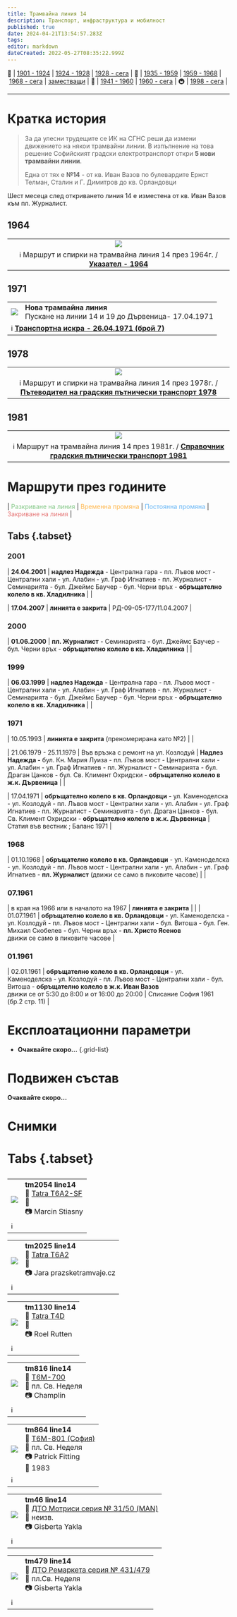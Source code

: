 ```yaml
---
title: Трамвайна линия 14
description: Транспорт, инфраструктура и мобилност
published: true
date: 2024-04-21T13:54:57.283Z
tags: 
editor: markdown
dateCreated: 2022-05-27T08:35:22.999Z
---
```


🚋 | [1901 - 1924](/bg/public-transport/tram-routes-1901-1924) | [1924 - 1928](/bg/public-transport/tram-routes-1924-1928) | [1928 - сега](/bg/public-transport/tram-routes-1928-sega) | 🚌 | [1935 - 1959](/bg/public-transport/bus-routes-1935-1959) | [1959 - 1968](/bg/public-transport/bus-routes-1959-1968) | [1968 - сега](/bg/public-transport/bus-routes-1968-sega) | [заместващи](/bg/public-transport/bus-routes-replacement-services) | 🚎 | [1941 - 1960](/bg/public-transport/trolleybus-routes-1941-1960) | [1960 - сега](/bg/public-transport/trolleybus-routes-1960-sega) | 🚇 | [1998 - сега](/bg/public-transport/metro-routes) |

---

# Кратка история


> За да улесни трудещите се ИК на СГНС реши да измени движението на някои трамвайни линии. В изпълнение на това решение Софийският градски електротранспорт откри **5 нови трамвайни линии**. 
> 
> Една от тях е **№14** - от кв. Иван Вазов по булевардите Ернст Телман, Сталин и Г. Димитров до кв. Орландовци

Шест месеца след откриването линия 14 e изместена от кв. Иван Вазов към пл. Журналист.


## 1964
<!--1964--> 
  <div class="table-responsive"><table style="width:100%"><tr>
<td><center><img src="http://46.10.181.183:1518/trinmo/literature/1964-ukazatel/tm14.jpg"></center></td></tr>
  <td><center> ℹ️ Маршрут и спирки на трамвайна линия 14 през 1964г. / <a href="/bg/literature/1964-ukazatel"><b>Указател - 1964</b></a></center> </td></table></div>

## 1971
<!--следващ пост--> 
<div class="table-responsive"><table style="width:100%"><tr>
<td><img src="http://46.10.181.183:1518/trinmo/literature/vestnik-transportna-iskra/1971/1971.04.26-br7-1.jpg"></td>
  <td><b>Нова трамвайна линия</b><br>Пускане на линии 14 и 19 до Дървеница- 17.04.1971 </td></tr>
  <td colspan=2 >ℹ️ <a href="/bg/literature/transportna-iskra/1971"><b>Транспортна искра - 26.04.1971 (брой 7)</b></a></td></table></div>
  
  
## 1978
<!--1978--> 
  <div class="table-responsive"><table style="width:100%"><tr>
<td><center><img src="http://46.10.181.183:1518/trinmo/literature/1978-patevoditel/tm14.jpg"></center></td></tr>
  <td><center>ℹ️ Маршрут и спирки на трамвайна линия 14 през 1978г. / <a href="/bg/literature/1978-patevoditel"><b>Пътеводител на градския пътнически транспорт 1978</b></a> </center></td></table></div>
  

## 1981
<!--1981--> 
  <div class="table-responsive"><table style="width:100%"><tr>
<td><center><img src="http://46.10.181.183:1518/trinmo/literature/1981-spravochnik/tm14-m.png"></center></td></tr>
  <td><center>ℹ️ Маршрут на трамвайна линия 14 през 1981г. / <a href="/bg/literature/1981-spravochnik"><b>Справочник градския пътнически транспорт 1981</b></a> </center></td></table></div>
  
  


# Маршрути през годините
| <span style="color:#81C784">Разкриване на линия</span> | <span style="color:#FFB74D">Временна промяна</span> | <span style="color:#64B5F6">Постоянна промяна</span> | <span style="color:#E57373">Закриване на линия</span> |


## Tabs {.tabset}


### 2001
| **24.04.2001** | **надлез Надежда** - Централна гара - пл. Лъвов мост - Централни хали - ул. Алабин - ул. Граф Игнатиев - пл. Журналист - Семинарията - бул. Джеймс Баучер - бул. Черни връх - **обръщателно колело в кв. Хладилника** |     |

| **17.04.2007** | **линията е закрита** | РД-09-05-177/11.04.2007 |


### 2000

| **01.06.2000** | **пл. Журналист** - Семинарията - бул. Джеймс Баучер - бул. Черни връх - **обръщателно колело в кв. Хладилника** |     |


### 1999
| **06.03.1999** | **надлез Надежда** - Централна гара - пл. Лъвов мост - Централни хали - ул. Алабин - ул. Граф Игнатиев - пл. Журналист - Семинарията - бул. Джеймс Баучер - бул. Черни връх - **обръщателно колело в кв. Хладилника** |     |


### 1971
| 10.05.1993 | **линията е закрита** (преномерирана като №2) |     |

| 21.06.1979 - 25.11.1979 | Във връзка с ремонт на ул. Козлодуй | **Надлез Надежда -** бул. Кн. Мария Луиза - пл. Лъвов мост - Централни хали - ул. Алабин - ул. Граф Игнатиев - пл. Журналист - Семинарията - бул. Драган Цанков - бул. Св. Климент Охридски - **обръщателно колело в ж.к. Дървеница** |     |

| 17.04.1971 | **обръщателно колело в кв. Орландовци** - ул. Каменоделска - ул. Козлодуй - пл. Лъвов мост - Централни хали - ул. Алабин - ул. Граф Игнатиев - пл. Журналист - Семинарията - бул. Драган Цанков - бул. Св. Климент Охридски - **обръщателно колело в ж.к. Дървеница** | Статия във вестник ; Баланс 1971 |


### 1968
| 01.10.1968 | **обръщателно колело в кв. Орландовци** - ул. Каменоделска - ул. Козлодуй - пл. Лъвов мост - Централни хали - ул. Алабин - ул. Граф Игнатиев - **пл. Журналист** (движи се само в пиковите часове) |     |


### 07.1961
| в края на 1966 или в началото на 1967 | **линията е закрита** |     |
| 01.07.1961 | **обръщателно колело в кв. Орландовци** - ул. Каменоделска - ул. Козлодуй - пл. Лъвов мост - Централни хали - бул. Витоша - бул. Ген. Михаил Скобелев - бул. Черни връх - **пл. Христо Ясенов**  <br>движи се само в пиковите часове |   


### 01.1961
| 02.01.1961 | **обръщателно колело в кв. Орландовци** - ул. Каменоделска - ул. Козлодуй - пл. Лъвов мост - Централни хали - бул. Витоша - **обръщателно колело в ж.к. Иван Вазов**  <br>движи се от 5:30 до 8:00 и от 16:00 до 20:00 | Списание София 1961 (бр.2 стр. 11) |





# Експлоатационни параметри

- **Очаквайте скоро…**
{.grid-list}

# **Подвижен състав**

**Очаквайте скоро…**

# Снимки
  
# Tabs {.tabset}
##
<!--следващ пост--> 
<div class="table-responsive"><table style="width:100%"><tr>
<td><img src="http://46.10.181.183:1518/trinmo/gallery/marcin-stiasny-straszny/2006/tm2054-line14.jpg"></td>
<td><b><b>tm2054 line14</b></b><br>🚋 <a href="/bg/public-transport/fleet-list/1999-CKD-Tatra-T6A2-SF">Tatra T6A2-SF</a><br>📌  <br> 📷 Marcin Stiasny</td></tr>
  <td colspan=2 >ℹ️ </td></table></div>  
  
<!--следващ пост--> 
<div class="table-responsive"><table style="width:100%"><tr>
<td><img src="http://46.10.181.183:1518/trinmo/gallery/jara-prazsketramvaje/tm2025%20line14%20vishneva%20sofie-027.jpg"></td>
<td><b>tm2025 line14</b><br> 🚋 <a href="/bg/public-transport/fleet-list/1990-CKD-Tatra-T6A2">Tatra T6A2</a><br>📌<br> 📷 Jara prazsketramvaje.cz</td></tr>
  <td colspan=2 >ℹ️ </td></table></div>
  
  
<!--следващ пост--> 
<div class="table-responsive"><table style="width:100%"><tr>
<td><img src="http://46.10.181.183:1518/trinmo/gallery/roel-rutten/tm1130%20line14%20Roel%20Rutten%202002.09.jpg"></td>
<td><b>tm1130 line14</b><br> 🚋 <a href="/bg/public-transport/fleet-list/1969-CKD-Tatra-T4D">Tatra T4D</a><br>📌<br> 📷 Roel Rutten</td></tr>
  <td colspan=2 >ℹ️ </td></table></div> 
  
<!--следващ пост--> 
<div class="table-responsive"><table style="width:100%"><tr>
<td><img src="http://46.10.181.183:1518/trinmo/gallery/champlin/tm816%20line14.jpg"></td>
<td><b><b>tm816 line14 </b></b><br>🚋 <a href="/bg/public-transport/fleet-list/1985-T6M-700">T6M-700</a><br>📌 пл. Св. Неделя <br> 📷 Champlin</td></tr>
  <td colspan=2 >ℹ️ </td></table></div>
  
<!--следващ пост--> 
<div class="table-responsive"><table style="width:100%"><tr>
<td><img src="http://46.10.181.183:1518/trinmo/gallery/patrick-fitting/tm864%20line14%201983.jpg"></td>
<td><b>tm864 line14</b><br>🚋 <a href="/bg/public-transport/fleet-list/1965-T6M-801">T6M-801 (София)</a><br>📌 пл. Св. Неделя <br> 📷 Patrick Fitting <br> 📅 1983</td></tr>
  <td colspan=2 >ℹ️ </td></table></div>

<!--следващ пост--> 
<div class="table-responsive"><table style="width:100%"><tr>
<td><img src="http://46.10.181.183:1518/trinmo/gallery/gisberta-yakla/tm46%20line14%20model%201950.jpg"></td>
<td><b>tm46 line14</b><br> 🚋 <a href="/bg/public-transport/fleet-list/1942-DTO-31-51">ДТО Мотриси серия № 31/50 (MAN)</a><br>📌 неизв.<br> 📷 Gisberta Yakla<br></td></tr>
  <td colspan=2 >ℹ️ </td></table></div>
  
  
<!--следващ пост--> 
<div class="table-responsive"><table style="width:100%"><tr>
<td><img src="http://46.10.181.183:1518/trinmo/gallery/gisberta-yakla/tm479%20line14%20model%201951.jpg"></td>
<td><b>tm479 line14</b><br> 🚋 <a href="/bg/public-transport/fleet-list/1949-DTO-431-479">ДТО Ремаркета серия № 431/479</a><br>📌 пл.Св. Неделя<br> 📷 Gisberta Yakla<br></td></tr>
  <td colspan=2 >ℹ️ </td></table></div>